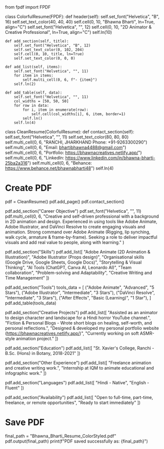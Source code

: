 from fpdf import FPDF

class ColorfulResume(FPDF):
    def header(self):
        self.set_font("Helvetica", "B", 16)
        self.set_text_color(40, 40, 40)
        self.cell(0, 10, "Bhawna Bharti", ln=True, align="C")
        self.set_font("Helvetica", "", 12)
        self.cell(0, 10, "2D Animator & Creative Professional", ln=True, align="C")
        self.ln(10)

    def add_section(self, title):
        self.set_font("Helvetica", "B", 12)
        self.set_text_color(0, 102, 204)
        self.cell(0, 10, title, ln=True)
        self.set_text_color(0, 0, 0)

    def add_list(self, items):
        self.set_font("Helvetica", "", 11)
        for item in items:
            self.multi_cell(0, 6, f"- {item}")
        self.ln(2)

    def add_table(self, data):
        self.set_font("Helvetica", "", 11)
        col_widths = [50, 50, 50]
        for row in data:
            for i, item in enumerate(row):
                self.cell(col_widths[i], 6, item, border=1)
            self.ln()
        self.ln(4)

class CleanResume(ColorfulResume):
    def contact_section(self):
        self.set_font("Helvetica", "", 11)
        self.set_text_color(80, 80, 80)
        self.multi_cell(0, 6, "RANCHI, JHARKHAND    Phone: +91-9263300290")
        self.multi_cell(0, 6, "Email: bhartibhawna4488@gmail.com")
        self.multi_cell(0, 6, "Portfolio: https://bhawnacreatives.netlify.app/")
        self.multi_cell(0, 6, "LinkedIn: https://www.linkedin.com/in/bhawna-bharti-25ba2a316")
        self.multi_cell(0, 6, "Behance: https://www.behance.net/bhawnabharti48")
        self.ln(4)

# Create PDF
pdf = CleanResume()
pdf.add_page()
pdf.contact_section()

pdf.add_section("Career Objective")
pdf.set_font("Helvetica", "", 11)
pdf.multi_cell(0, 6,
    "Creative and self-driven professional with a background in 2D animation and design. Experienced in using tools like Adobe Animate, Adobe Illustrator, and DaVinci Resolve to create engaging visuals and animation. Strong command over Adobe Animate (Rigging, lip synching, walk cycle, armature & frame-by-frame). Seeking a role to deliver impactful visuals and add real value to people, along with learning."
)

pdf.add_section("Skills")
pdf.add_list([
    "Adobe Animate (2D Animation & Illustration)",
    "Adobe Illustrator (Props design)",
    "Organisational skills (Google Drive, Google Sheets, Google Docs)",
    "Storytelling & Visual Thinking",
    "AI Tools (ChatGPT, Canva AI, Leonardo AI)",
    "Team collaboration",
    "Problem-solving and Adaptability",
    "Creative Writing and Time Management"
])

pdf.add_section("Tools")
tools_data = [
    ("Adobe Animate", "Advanced", "5 Stars"),
    ("Adobe Illustrator", "Intermediate", "3 Stars"),
    ("DaVinci Resolve", "Intermediate", "3 Stars"),
    ("After Effects", "Basic (Learning)", "1 Star"),
]
pdf.add_table(tools_data)

pdf.add_section("Creative Projects")
pdf.add_list([
    "Assisted as an animator to design character and landscape for a Hindi horror YouTube channel.",
    "Fiction & Personal Blogs - Wrote short blogs on healing, self-worth, and personal reflections.",
    "Designed & developed my personal portfolio website (https://bhawnacreatives.netlify.app/)",
    "Currently working on soft ASMR-style animation project."
])

pdf.add_section("Education")
pdf.add_list([
    "St. Xavier's College, Ranchi - B.Sc. (Hons) in Botany, 2018-2021"
])

pdf.add_section("Other Experience")
pdf.add_list([
    "Freelance animation and creative writing work.",
    "Internship at IQM to animate educational and infographic work."
])

pdf.add_section("Languages")
pdf.add_list([
    "Hindi - Native",
    "English - Fluent"
])

pdf.add_section("Availability")
pdf.add_list([
    "Open to full-time, part-time, freelance, or remote opportunities",
    "Ready to start immediately"
])

# Save PDF
final_path = "Bhawna_Bharti_Resume_ColorStyled.pdf"
pdf.output(final_path)
print(f"PDF saved successfully as: {final_path}")
